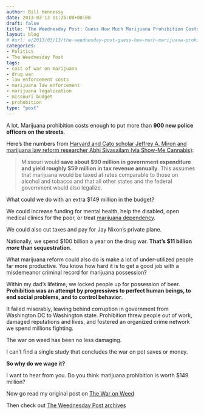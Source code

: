 ```yaml
---
author: Bill Hennessy
date: 2013-03-13 11:26:00+00:00
draft: false
title: 'The Weednesday Post: Guess How Much Marijuana Prohibition Costs Missouri'
layout: blog
# #url: e/2013/03/13/the-weednesday-post-guess-how-much-marijuana-prohibition-cost-missouri/
categories:
- Politics
- The Weednesday Post
tags:
- cost of war on marijuana
- drug war
- law enforcement costs
- marijuana law enforcement
- marijuana legalization
- missouri budget
- prohobition
type: "post"
---
```


A lot. Marijuana prohibition costs enough to put more than **900 new police officers on the streets**.

Here’s the numbers from [Harvard and Cato scholar Jeffrey A. Miron and marijuana law reform researcher Abhi Sivasailam (via Show-Me Cannabis)](https://show-mecannabis.com/budgetary-implications-legalizing-marijuana-missouri/):



> Missouri would **save about $90 million in government expenditure and yield roughly $59 million in tax revenue annually**. This assumes that marijuana would be taxed at rates comparable to those on alcohol and tobacco and that all other states and the federal government would also legalize.



What could we do with an extra $149 million in the budget?

We could increase funding for mental health, help the disabled, open medical clinics for the poor, or treat [marijuana dependency](https://www.dependency.net/learn/marijuana/).

We could also cut taxes and pay for Jay Nixon’s private plane.

Nationally, we spend $100 billion a year on the drug war. **That’s $11 billion _more_ than sequestration**.

What marijuana reform could also do is make a lot of under-utilized people far more productive. You know how hard it is to get a good job with a misdemeanor criminal record for marijuana possession?

Within my dad’s lifetime, we locked people up for possession of beer. **Prohibition was an attempt by progressives to perfect human beings, to end social problems, and to control behavior**.

It failed miserably, leaving behind corruption in government from Washington DC to Washington state. Prohibition threw people out of work, damaged reputations and lives, and fostered an organized crime network we spend millions fighting.

The war on weed has been no less damaging.

I can’t find a single study that concludes the war on pot saves or money.

**So why do we wage it?**

I want to hear from you. Do you think marijuana prohibition is worth $149 million?

Now go read my original post on [The War on Weed](https://hennessysview.com/2013/01/01/its-time-to-end-war-on-weed/)

Then check out [The Weednesday Post archives](https://hennessysview.com/category/the-weednesday-post/)
